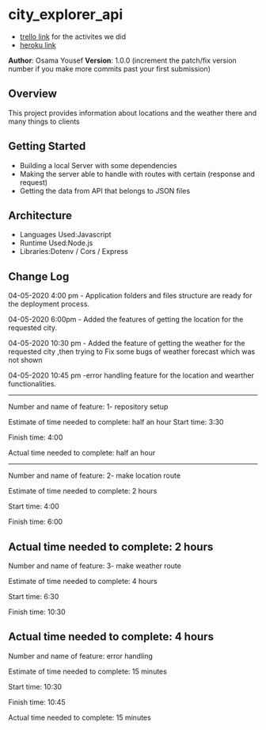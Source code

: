 # city_explorer_api

* [trello link](https://trello.com/osamawalidyousef/activity) for the activites we did 
* [heroku link](https://city-exp-lab6-osama.herokuapp.com/ )

**Author**: Osama Yousef
**Version**: 1.0.0 (increment the patch/fix version number if you make more commits past your first submission)

## Overview
This project provides information about locations and the weather there and many things to clients 

## Getting Started
* Building a local Server with some dependencies 
* Making the server able to handle with routes with certain (response and request)
* Getting the data from API that belongs to JSON files

## Architecture
* Languages Used:Javascript
* Runtime Used:Node.js
* Libraries:Dotenv / Cors / Express

## Change Log

04-05-2020 4:00 pm - Application folders and files structure are  ready for the deployment process.

04-05-2020 6:00pm - Added the features of getting the location for the requested city.

04-05-2020 10:30 pm - Added the feature of getting the  weather for the requested city ,then trying to Fix some bugs of weather forecast which was not shown

04-05-2020 10:45 pm -error handling feature for the location and wearther functionalities.

---------------------------------------------------------------------------
Number and name of feature:  1- repository setup 

Estimate of time needed to complete: half an hour
Start time: 3:30

Finish time: 4:00

Actual time needed to complete: half an hour

------------------------------------------------------------------------------------------
Number and name of feature: 2- make location route 

Estimate of time needed to complete: 2 hours

Start time: 4:00

Finish time: 6:00

Actual time needed to complete: 2 hours
----------------------------------------------------------------------------
Number and name of feature: 3- make weather route 

Estimate of time needed to complete: 4 hours

Start time: 6:30

Finish time: 10:30

Actual time needed to complete: 4 hours
----------------------------------------------------------------------------------------------------------
Number and name of feature: error handling 

Estimate of time needed to complete: 15 minutes

Start time: 10:30

Finish time: 10:45

Actual time needed to complete: 15 minutes
